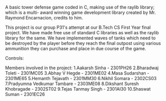 A basic tower defense game coded in C, making use of the raylib library; which is a multi- award winning game development library created by Mr. Raymond Encarnacion, credits to him.

This project is our group P31's attempt at our B.Tech CS First Year final project. We have made free use of standard C libraries as well as the raylib library for the same. We have implemented 
waves of tanks which need to be destroyed by the player before they reach the final outpost using various ammunition they can purchase and place in due course of the game. 

Controls: 


Members involved in the project:
1.Aakarsh Sinha - 2301PH26
2.Bharadwaj Toleti - 2301MC05
3.Abhay V Hegde - 2301ME02
4.Masa Sudarshan - 2301ME65
5.Hemanth Tejavath - 2301MM30
6.Nikhil Somara - 2302CS03
7.Pradyumna Vedkumar Tambare - 2303ME08
8.Dikshant Suresh Khobragade - 2302ST02
9.Tejas Tanmay Singh - 2301AI30
10.Shaswat Suman - 2301EC26


